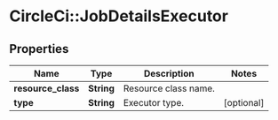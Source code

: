 # CircleCi::JobDetailsExecutor

## Properties
Name | Type | Description | Notes
------------ | ------------- | ------------- | -------------
**resource_class** | **String** | Resource class name. | 
**type** | **String** | Executor type. | [optional] 


